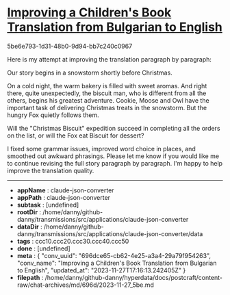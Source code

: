 # [Improving a Children's Book Translation from Bulgarian to English](https://claude.ai/chat/696dce65-cb62-4e25-a3a4-29a79f954263)

5be6e793-1d31-48b0-9d94-bb7c240c0967

Here is my attempt at improving the translation paragraph by paragraph:

Our story begins in a snowstorm shortly before Christmas. 

On a cold night, the warm bakery is filled with sweet aromas. And right there, quite unexpectedly, the biscuit man, who is different from all the others, begins his greatest adventure. Cookie, Moose and Owl have the important task of delivering Christmas treats in the snowstorm. But the hungry Fox quietly follows them.  

Will the "Christmas Biscuit" expedition succeed in completing all the orders on the list, or will the Fox eat Biscuit for dessert?

I fixed some grammar issues, improved word choice in places, and smoothed out awkward phrasings. Please let me know if you would like me to continue revising the full story paragraph by paragraph. I'm happy to help improve the translation quality.

---

* **appName** : claude-json-converter
* **appPath** : claude-json-converter
* **subtask** : [undefined]
* **rootDir** : /home/danny/github-danny/transmissions/src/applications/claude-json-converter
* **dataDir** : /home/danny/github-danny/transmissions/src/applications/claude-json-converter/data
* **tags** : ccc10.ccc20.ccc30.ccc40.ccc50
* **done** : [undefined]
* **meta** : {
  "conv_uuid": "696dce65-cb62-4e25-a3a4-29a79f954263",
  "conv_name": "Improving a Children's Book Translation from Bulgarian to English",
  "updated_at": "2023-11-27T17:16:13.242405Z"
}
* **filepath** : /home/danny/github-danny/hyperdata/docs/postcraft/content-raw/chat-archives/md/696d/2023-11-27_5be.md